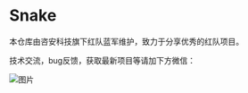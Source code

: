 # Snake

本仓库由咨安科技旗下红队蓝军维护，致力于分享优秀的红队项目。

技术交流，bug反馈，获取最新项目等请加下方微信：

![图片](https://github.com/ziansec/Snake/assets/81213597/4b2d4c88-1bc6-4e31-8e1a-1240fe46edff)

